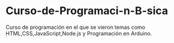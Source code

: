 # Curso-de-Programaci-n-B-sica
Curso de programación en el que se vieron temas como HTML,CSS,JavaScript,Node.js y Programación en Arduino.
